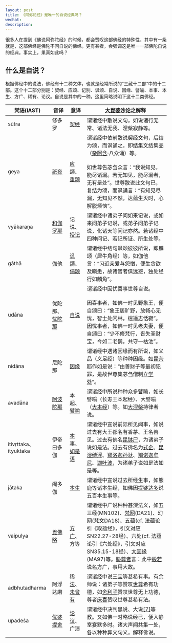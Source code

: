 ```yaml
---
layout: post
title: 《阿弥陀经》是唯一的自说经典吗？
wechat: 
description:
---
```

很多人在提到《佛说阿弥陀经》的时候，都会赞叹这部佛经的特殊性，其中有一条就是，这部佛经是佛陀不问自说的佛经。更有甚者，会强调这是唯一一部佛陀自说的经典。事实上，果真如此吗？

## 什么是自说？

根据佛经中的说法，佛经有十二种文体，也就是经常所说的”三藏十二部“中的十二部。这个十二部分别是：契经、应颂、记别、讽颂、自说、因缘、譬喻、本事、本生、方广、稀有、论议。自说是其中的一种。这里简略说明下这十二类佛经。

|梵语(IAST)|音译|意译|[大毘婆沙论](https://zh.wikipedia.org/wiki/%E5%A4%A7%E6%AF%98%E5%A9%86%E6%B2%99%E8%AB%96 "大毘婆沙论")之解释|
|---|---|---|---|
|sūtra|修多罗|[契经](https://zh.wikipedia.org/wiki/%E5%A5%91%E7%B6%93 "契经")|谓诸经中散说文句，如说诸行无常、诸法无我、涅槃寂静等。|
|geya|[祇夜](https://zh.wikipedia.org/wiki/%E7%A5%87%E5%A4%9C "祇夜")|应颂、[重颂](https://zh.wikipedia.org/wiki/%E9%87%8D%E9%A0%8C "重颂")|谓诸经中依前散说契经文句，后结为颂，而讽诵之，即结集文结集品（[杂阿含](https://zh.wikipedia.org/wiki/%E9%9B%9C%E9%98%BF%E5%90%AB%E7%B6%93 "杂阿含经")·八众诵）等。<br><br>如世尊告苾刍众言：“我说知见，能尽诸漏。若无知见，能尽漏者，无有是处”。世尊散说此文句已，复结为颂，而讽诵言：“有知见尽漏，无知见不然，达蕴生灭时，心解脱烦恼”。|
|vyākaraṇa|[和伽罗那](https://zh.wikipedia.org/wiki/%E5%92%8C%E4%BC%BD%E7%BD%97%E9%82%A3 "和伽罗那")|记说、[授记](https://zh.wikipedia.org/wiki/%E6%8E%88%E8%A8%98 "授记")|谓诸经中诸弟子问如来记说，或如来问弟子记说，或弟子问弟子记说，化诸天等问记亦然。若诸经中四种问记、若记所证、所生处等。|
|gāthā|[伽他](https://zh.wikipedia.org/wiki/%E4%BC%BD%E4%BB%96 "伽他")|[讽颂](https://zh.wikipedia.org/wiki/%E8%AB%B7%E9%A0%8C "讽颂")、[偈颂](https://zh.wikipedia.org/wiki/%E5%81%88%E9%A2%82 "偈颂")|谓诸经中结句讽颂彼彼所说，即麟颂（犀牛角经）等，如伽他言：“习近亲爱与怨憎，便生贪欲及瞋恚，故诸智者俱远避，独处经行如麟角”。|
|udāna|优陀那、[忧陀那](https://zh.wikipedia.org/wiki/%E6%86%82%E9%99%80%E9%82%A3 "忧陀那")|[自说](https://zh.wikipedia.org/wiki/%E8%87%AA%E8%AA%AA "自说")|谓诸经中因忧喜事世尊自说。<br><br>因喜事者，如佛一时见野象王，便自颂曰：“象王居旷野，放畅心无忧，智士处闲林，逍遥志恬寂”。因忧事者，如佛一时见老夫妻，便自颂曰：“少不修梵行，丧失圣财宝，今如二老鹤，共守一枯池”。|
|nidāna|尼陀那|[因缘](https://zh.wikipedia.org/wiki/%E5%9B%A0%E7%B7%A3 "因缘")|谓诸经中遇诸因缘而有所说，如义品（义足经）等种种因缘。如[毘奈耶](https://zh.wikipedia.org/wiki/%E6%AF%98%E5%A5%88%E8%80%B6 "毘奈耶")作如是说：“由善财子等最初犯罪，是故世尊集苾刍僧制立[学处](https://zh.wikipedia.org/wiki/%E5%AD%B8%E8%99%95 "学处")”。|
|avadāna|[阿波陀那](https://zh.wikipedia.org/wiki/%E9%98%BF%E6%B3%A2%E9%99%80%E9%82%A3 "阿波陀那")|本起、[譬喻](https://zh.wikipedia.org/wiki/%E8%AD%AC%E5%96%BB_(%E4%BD%9B%E6%95%99) "譬喻 (佛教)")|谓诸经中所说种种众多[譬喻](https://zh.wikipedia.org/wiki/%E8%AD%AC%E5%96%BB_(%E4%BD%9B%E6%95%99) "譬喻 (佛教)")，如长譬喻（长寿王本起经）、大譬喻（[大本经](https://zh.wikipedia.org/wiki/%E5%A4%A7%E6%9C%AC%E7%BB%8F "大本经")）等。如[大涅槃](https://zh.wikipedia.org/wiki/%E5%A4%A7%E8%88%AC%E6%B6%85%E6%A7%83%E7%BB%8F_(%E4%B8%8A%E5%BA%A7%E9%83%A8) "大般涅槃经 (上座部)")持律者说。|
|itivṛttaka、ityuktaka|伊帝曰多伽|[本事](https://zh.wikipedia.org/wiki/%E6%9C%AC%E4%BA%8B "本事")、[如是语](https://zh.wikipedia.org/wiki/%E5%A6%82%E6%98%AF%E8%AA%9E "如是语")|谓诸经中宣说前际所见闻事，如说过去有大王都名有香茅、王名善见。过去有佛名[毘钵尸](https://zh.wikipedia.org/wiki/%E6%AF%98%E5%A9%86%E5%B0%B8%E4%BD%9B "毘婆尸佛")，为诸弟子说如是法。过去有佛名为[式企](https://zh.wikipedia.org/wiki/%E5%B0%B8%E6%A3%84%E4%BD%9B "尸弃佛")、[毘湿缚浮](https://zh.wikipedia.org/wiki/%E6%AF%97%E8%88%8D%E5%A9%86%E4%BD%9B "毗舍婆佛")、[羯洛迦孙驮](https://zh.wikipedia.org/wiki/%E6%8B%98%E7%95%99%E5%AD%AB%E4%BD%9B "拘留孙佛")、[羯诺迦牟尼](https://zh.wikipedia.org/wiki/%E6%8B%98%E9%82%A3%E5%90%AB%E4%BD%9B "拘那含佛")、[迦叶波](https://zh.wikipedia.org/wiki/%E8%BF%A6%E8%91%89%E4%BD%9B "迦叶佛")，为诸弟子说如是法如是等。|
|jātaka|阇多伽|[本生](https://zh.wikipedia.org/wiki/%E6%9C%AC%E7%94%9F%E7%B6%93 "本生经")|谓诸经中宣说过去所经生事，如熊鹿等诸本生经，如佛因[提婆达多](https://zh.wikipedia.org/wiki/%E6%8F%90%E5%A9%86%E9%81%94%E5%A4%9A "提婆达多")说五百本生事等。|
|vaipulya|[毘佛略](https://zh.wikipedia.org/wiki/%E6%AF%98%E4%BD%9B%E7%95%A5 "毘佛略")|[方广](https://zh.wikipedia.org/wiki/%E6%96%B9%E5%BB%A3 "方广")、方等|谓诸经中广说种种甚深法义，如五三经(MN102)、[梵网](https://zh.wikipedia.org/wiki/%E6%A2%B5%E7%B6%B2%E7%B6%93_(%E4%B8%8A%E5%BA%A7%E9%83%A8) "梵网经 (上座部)")(DA21)、幻网(梵文DA18)、五蕴(cf. 法蕴论引《取蕴经》，引文对应SN22.27-28经）、六处(cf. 法蕴论引《六处经》，引文对应SN35.15-18经）、[大因缘](https://zh.wikipedia.org/wiki/%E5%A4%A7%E7%BC%98%E7%BB%8F "大缘经")(MA97)等。[胁尊者](https://zh.wikipedia.org/wiki/%E8%83%81%E5%B0%8A%E8%80%85 "胁尊者")言：此中[般若](https://zh.wikipedia.org/wiki/%E8%88%AC%E8%8B%A5 "般若")说名方广，事用大故。|
|adbhutadharma|阿浮达磨|[稀法](https://zh.wikipedia.org/wiki/%E7%A8%80%E6%B3%95 "稀法")、[未曾有](https://zh.wikipedia.org/wiki/%E6%9C%AA%E6%9B%BE%E6%9C%89 "未曾有")|谓诸经中说[三宝](https://zh.wikipedia.org/wiki/%E4%B8%89%E5%AF%B6 "三宝")等甚希有事。有余师说：诸弟子等赞叹[世尊](https://zh.wikipedia.org/wiki/%E4%B8%96%E5%B0%8A "世尊")希有功德，如[舍利子](https://zh.wikipedia.org/wiki/%E8%88%8D%E5%88%A9%E5%BC%97 "舍利弗")赞叹世尊无上功德，尊者[庆喜](https://zh.wikipedia.org/wiki/%E9%98%BF%E9%9B%A3 "阿难")赞叹世尊甚希有法。|
|upadeśa|[优婆提舍](https://zh.wikipedia.org/wiki/%E5%84%AA%E5%A9%86%E6%8F%90%E8%88%8D "优婆提舍")|[论议](https://zh.wikipedia.org/wiki/%E8%AB%96%E8%AD%B0 "论议")、广演|谓诸经中决判黑说、大说[[7]](https://zh.wikipedia.org/wiki/%E5%8D%81%E4%BA%8C%E5%88%86%E6%95%99#cite_note-7)等教。又如佛一时略说经已，便入静室宴默多时。诸大声闻共集一处，各以种种异文句义，解释佛说。|
